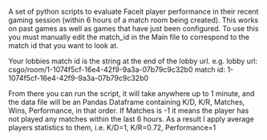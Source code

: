 A set of python scripts to evaluate Faceit player performance in their recent gaming session (within 6 hours of a match room being created). This works on past games as well as games that have just been configured. To use this you must manually edit the match_id in the Main file to correspond to the match id that you want to look at.

Your lobbies match id is the string at the end of the lobby url. e.g.
lobby url: csgo/room/1-1074f5cf-16e4-42f9-9a3a-07b79c9c32b0
match id: 1-1074f5cf-16e4-42f9-9a3a-07b79c9c32b0

From there you can run the script, it will take anywhere up to 1 minute, and the data file will be an Pandas Dataframe containing K/D, K/R, Matches, Wins, Performance, in that order. If Matches is -1 it means the player has not played any matches within the last 6 hours. As a result I apply average players statistics to them, i.e. K/D=1, K/R=0.72, Performance=1